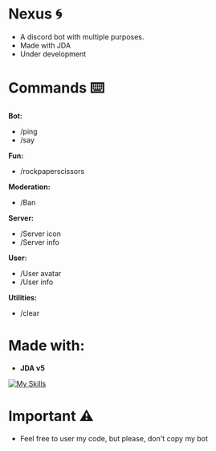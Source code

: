 # Nexus 🌀
- A discord bot with multiple purposes.
- Made with JDA 
- Under development

# Commands ⌨️
**Bot:**
- /ping
- /say

**Fun:**
- /rockpaperscissors

**Moderation:**
- /Ban

**Server:**
- /Server icon
- /Server info

**User:**
- /User avatar
- /User info

**Utilities:**
- /clear

# Made with:
- **JDA v5**

[![My Skills](https://skillicons.dev/icons?i=idea,java)](https://skillicons.dev)

# Important ⚠️
- Feel free to user my code, but please, don't copy my bot
